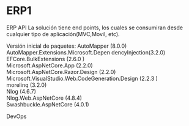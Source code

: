 # ERP1
ERP API
La solución tiene end points, los cuales se consumiran desde cualquier tipo de aplicación(MVC,Movil, etc).


Versión inicial de paquetes:
AutoMapper (8.0.0)<br/>
AutoMapper.Extensions.Microsoft.Depen dencyInjection(3.2.0)  <br/>
EFCore.BulkExtensions (2.6.0 ) <br/>
Microsoft.AspNetCore.App (2.2.0) <br/>
Microsoft.AspNetCore.Razor.Design (2.2.0) <br/>
Microsoft.VisualStudio.Web.CodeGeneration.Design (2.2.3 ) <br/>
morelinq (3.2.0) <br/>
Nlog (4.6.7) <br/>
Nlog.Web.AspNetCore (4.8.4) <br/>
Swashbuckle.AspNetCore (4.0.1) <br/>

DevOps